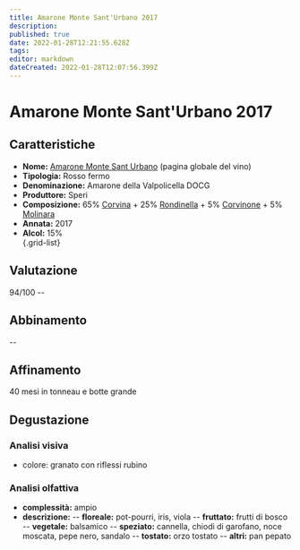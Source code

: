 ```yaml
---
title: Amarone Monte Sant'Urbano 2017
description: 
published: true
date: 2022-01-28T12:21:55.628Z
tags: 
editor: markdown
dateCreated: 2022-01-28T12:07:56.399Z
---
```


<div class="annata">
  
# Amarone Monte Sant'Urbano 2017


## Caratteristiche
- **Nome:** <span class="nome">[Amarone Monte Sant Urbano](/vini/Italia/Veneto/Speri/Amarone-Monte-Sant-Urbano/scheda-globale)</span> (pagina globale del vino) 
- **Tipologia:** Rosso fermo
- **Denominazione:** <span class="denominazione">Amarone della Valpolicella DOCG</span> 
- **Produttore:** <span class="cantina">Speri</span> 
- **Composizione:** <span class="vitigno">65% [Corvina](/vitigni/Italia/bacca-nera/corvina) + 25% [Rondinella](/vitigni/Italia/bacca-nera/rondinella) + 5% [Corvinone](/vitigni/Italia/bacca-nera/corvinone) + 5% [Molinara](/vitigni/Italia/bacca-nera/molinara)</span>
- **Annata:** <span class="annocorrente">2017</span>
- **Alcol:** 15%  
{.grid-list}

## Valutazione

<span class="punteggio">94/100</span> -- <span class="valutazione"><span class="star-5"></span></span>

## Abbinamento
--

## Affinamento
40 mesi in tonneau e botte grande

## Degustazione

### Analisi visiva
- colore: granato con riflessi rubino

### Analisi olfattiva
<div class="vini vini-2017" id="Amarone-Monte-Sant-Urbano"></div>
<div class="olfattiva-testo">
    
- **complessità:**  <span class="complessitaVino">ampio</span>
- **descrizione:** 
  -- **<span class="florealeInput">floreale</span>:** pot-pourri, iris, viola
  -- **<span class="fruttatoInput">fruttato</span>:** frutti di bosco
  -- **<span class="vegetaleInput">vegetale</span>:** balsamico
  -- **<span class="speziatoInput">speziato</span>:** cannella, chiodi di garofano, noce moscata, pepe nero, sandalo
  -- **<span class="tostatoInput">tostato</span>:** orzo tostato
  -- **<span class="altriInput">altri</span>:** pan pepato

</div>
  
</div>
